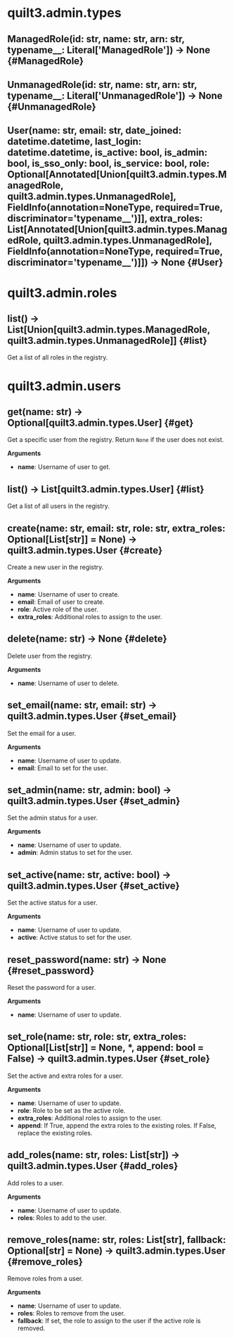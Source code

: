 
# quilt3.admin.types


## ManagedRole(id: str, name: str, arn: str, typename\_\_: Literal['ManagedRole']) -> None  {#ManagedRole}


## UnmanagedRole(id: str, name: str, arn: str, typename\_\_: Literal['UnmanagedRole']) -> None  {#UnmanagedRole}


## User(name: str, email: str, date\_joined: datetime.datetime, last\_login: datetime.datetime, is\_active: bool, is\_admin: bool, is\_sso\_only: bool, is\_service: bool, role: Optional[Annotated[Union[quilt3.admin.types.ManagedRole, quilt3.admin.types.UnmanagedRole], FieldInfo(annotation=NoneType, required=True, discriminator='typename\_\_')]], extra\_roles: List[Annotated[Union[quilt3.admin.types.ManagedRole, quilt3.admin.types.UnmanagedRole], FieldInfo(annotation=NoneType, required=True, discriminator='typename\_\_')]]) -> None  {#User}


# quilt3.admin.roles


## list() -> List[Union[quilt3.admin.types.ManagedRole, quilt3.admin.types.UnmanagedRole]]  {#list}

Get a list of all roles in the registry.


# quilt3.admin.users


## get(name: str) -> Optional[quilt3.admin.types.User]  {#get}

Get a specific user from the registry. Return `None` if the user does not exist.

__Arguments__

* __name__:  Username of user to get.


## list() -> List[quilt3.admin.types.User]  {#list}

Get a list of all users in the registry.


## create(name: str, email: str, role: str, extra\_roles: Optional[List[str]] = None) -> quilt3.admin.types.User  {#create}

Create a new user in the registry.

__Arguments__

* __name__:  Username of user to create.
* __email__:  Email of user to create.
* __role__:  Active role of the user.
* __extra_roles__:  Additional roles to assign to the user.


## delete(name: str) -> None  {#delete}

Delete user from the registry.

__Arguments__

* __name__:  Username of user to delete.


## set\_email(name: str, email: str) -> quilt3.admin.types.User  {#set\_email}

Set the email for a user.

__Arguments__

* __name__:  Username of user to update.
* __email__:  Email to set for the user.


## set\_admin(name: str, admin: bool) -> quilt3.admin.types.User  {#set\_admin}

Set the admin status for a user.

__Arguments__

* __name__:  Username of user to update.
* __admin__:  Admin status to set for the user.


## set\_active(name: str, active: bool) -> quilt3.admin.types.User  {#set\_active}

Set the active status for a user.

__Arguments__

* __name__:  Username of user to update.
* __active__:  Active status to set for the user.


## reset\_password(name: str) -> None  {#reset\_password}

Reset the password for a user.

__Arguments__

* __name__:  Username of user to update.


## set\_role(name: str, role: str, extra\_roles: Optional[List[str]] = None, \*, append: bool = False) -> quilt3.admin.types.User  {#set\_role}

Set the active and extra roles for a user.

__Arguments__

* __name__:  Username of user to update.
* __role__:  Role to be set as the active role.
* __extra_roles__:  Additional roles to assign to the user.
* __append__:  If True, append the extra roles to the existing roles. If False, replace the existing roles.


## add\_roles(name: str, roles: List[str]) -> quilt3.admin.types.User  {#add\_roles}

Add roles to a user.

__Arguments__

* __name__:  Username of user to update.
* __roles__:  Roles to add to the user.


## remove\_roles(name: str, roles: List[str], fallback: Optional[str] = None) -> quilt3.admin.types.User  {#remove\_roles}

Remove roles from a user.

__Arguments__

* __name__:  Username of user to update.
* __roles__:  Roles to remove from the user.
* __fallback__:  If set, the role to assign to the user if the active role is removed.

